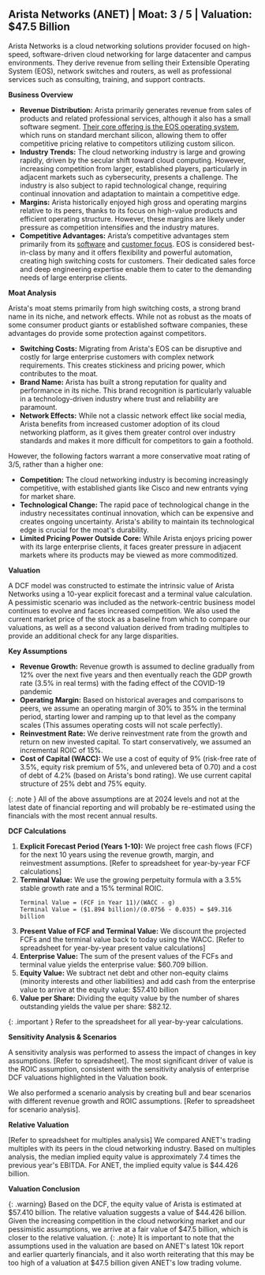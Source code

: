## Arista Networks (ANET) | Moat: 3 / 5 | Valuation: $47.5 Billion

Arista Networks is a cloud networking solutions provider focused on high-speed, software-driven cloud networking for large datacenter and campus environments. They derive revenue from selling their Extensible Operating System (EOS), network switches and routers, as well as professional services such as consulting, training, and support contracts.

**Business Overview**

* **Revenue Distribution:**  Arista primarily generates revenue from sales of products and related professional services, although it also has a small software segment. 
<ins>Their core offering is the EOS operating system</ins>, which runs on standard merchant silicon, allowing them to offer competitive pricing relative to competitors utilizing custom silicon.
* **Industry Trends:** The cloud networking industry is large and growing rapidly, driven by the secular shift toward cloud computing. However, increasing competition from larger, established players, particularly in adjacent markets such as cybersecurity, presents a challenge. The industry is also subject to rapid technological change, requiring continual innovation and adaptation to maintain a competitive edge.
* **Margins:** Arista historically enjoyed high gross and operating margins relative to its peers, thanks to its focus on high-value products and efficient operating structure. However, these margins are likely under pressure as competition intensifies and the industry matures.
* **Competitive Advantages:** Arista’s competitive advantages stem primarily from its <ins>software</ins> and <ins>customer focus</ins>.  EOS is considered best-in-class by many and it offers flexibility and powerful automation, creating high switching costs for customers. Their dedicated sales force and deep engineering expertise enable them to cater to the demanding needs of large enterprise clients.  

**Moat Analysis**

Arista's moat stems primarily from high switching costs, a strong brand name in its niche, and network effects.  While not as robust as the moats of some consumer product giants or established software companies, these advantages do provide some protection against competitors.

* **Switching Costs:** Migrating from Arista's EOS can be disruptive and costly for large enterprise customers with complex network requirements.  This creates stickiness and pricing power, which contributes to the moat.
* **Brand Name:** Arista has built a strong reputation for quality and performance in its niche.  This brand recognition is particularly valuable in a technology-driven industry where trust and reliability are paramount.
* **Network Effects:** While not a classic network effect like social media, Arista benefits from increased customer adoption of its cloud networking platform, as it gives them greater control over industry standards and makes it more difficult for competitors to gain a foothold.

However, the following factors warrant a more conservative moat rating of 3/5, rather than a higher one:

* **Competition:** The cloud networking industry is becoming increasingly competitive, with established giants like Cisco and new entrants vying for market share.
* **Technological Change:** The rapid pace of technological change in the industry necessitates continual innovation, which can be expensive and creates ongoing uncertainty.  Arista's ability to maintain its technological edge is crucial for the moat's durability.
* **Limited Pricing Power Outside Core:** While Arista enjoys pricing power with its large enterprise clients, it faces greater pressure in adjacent markets where its products may be viewed as more commoditized.


**Valuation**

A DCF model was constructed to estimate the intrinsic value of Arista Networks using a 10-year explicit forecast and a terminal value calculation. A pessimistic scenario was included as the network-centric business model continues to evolve and faces increased competition. We also used the current market price of the stock as a baseline from which to compare our valuations, as well as a second valuation derived from trading multiples to provide an additional check for any large disparities.

**Key Assumptions**

* **Revenue Growth:** Revenue growth is assumed to decline gradually from 12% over the next five years and then eventually reach the GDP growth rate (3.5% in real terms) with the fading effect of the COVID-19 pandemic
* **Operating Margin:** Based on historical averages and comparisons to peers, we assume an operating margin of 30% to 35% in the terminal period, starting lower and ramping up to that level as the company scales (This assumes operating costs will not scale perfectly).
* **Reinvestment Rate:** We derive reinvestment rate from the growth and return on new invested capital. To start conservatively, we assumed an incremental ROIC of 15%. 
* **Cost of Capital (WACC):** We use a cost of equity of 9% (risk-free rate of 3.5%, equity risk premium of 5%, and unlevered beta of 0.70) and a cost of debt of 4.2% (based on Arista's bond rating). We use current capital structure of 25% debt and 75% equity.

{: .note }
All of the above assumptions are at 2024 levels and not at the latest date of financial reporting and will probably be re-estimated using the financials with the most recent annual results. 

**DCF Calculations**

1. **Explicit Forecast Period (Years 1-10):** We project free cash flows (FCF) for the next 10 years using the revenue growth, margin, and reinvestment assumptions. [Refer to spreadsheet for year-by-year FCF calculations]
2. **Terminal Value:** We use the growing perpetuity formula with a 3.5% stable growth rate and a 15% terminal ROIC.
   ```
   Terminal Value = (FCF in Year 11)/(WACC - g)
   Terminal Value = ($1.894 billion)/(0.0756 - 0.035) = $49.316 billion
   ```
3. **Present Value of FCF and Terminal Value:** We discount the projected FCFs and the terminal value back to today using the WACC.  [Refer to spreadsheet for year-by-year present value calculations]
4. **Enterprise Value:** The sum of the present values of the FCFs and terminal value yields the enterprise value: $60.709 billion.
5. **Equity Value:** We subtract net debt and other non-equity claims (minority interests and other liabilities) and add cash from the enterprise value to arrive at the equity value: $57.410 billion
6. **Value per Share:** Dividing the equity value by the number of shares outstanding yields the value per share: $82.12.

{: .important }
Refer to the spreadsheet for all year-by-year calculations.

**Sensitivity Analysis & Scenarios**

A sensitivity analysis was performed to assess the impact of changes in key assumptions. [Refer to spreadsheet]. The most significant driver of value is the ROIC assumption, consistent with the sensitivity analysis of enterprise DCF valuations highlighted in the Valuation book.

We also performed a scenario analysis by creating bull and bear scenarios with different revenue growth and ROIC assumptions. [Refer to spreadsheet for scenario analysis].

**Relative Valuation**

[Refer to spreadsheet for multiples analysis] We compared ANET's trading multiples with its peers in the cloud networking industry. Based on multiples analysis, the median implied equity value is approximately 7.4 times the previous year's EBITDA. For ANET, the implied equity value is $44.426 billion.

**Valuation Conclusion**

{: .warning}
Based on the DCF, the equity value of Arista is estimated at $57.410 billion.  The relative valuation suggests a value of $44.426 billion. Given the increasing competition in the cloud networking market and our pessimistic assumptions, we arrive at a fair value of $47.5 billion, which is closer to the relative valuation.
{: .note}
It is important to note that the assumptions used in the valuation are based on ANET's latest 10k report and earlier quarterly financials, and it also worth reiterating that this may be too high of a valuation at $47.5 billion given ANET's low trading volume.